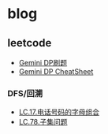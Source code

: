 # blog

## leetcode
* [Gemini DP刷题](https://lvhlvh.github.io/blog/static/leetcode/gemini-dp-guide.html)
* [Gemini DP CheatSheet](https://lvhlvh.github.io/blog/static/leetcode/gemini_dp_cheatsheet.html)

### DFS/回溯
* [LC.17.电话号码的字母组合](https://lvhlvh.github.io/blog/static/leetcode/dfs/lc.17.letter-combinations-of-a-phone-number.html)
* [LC.78.子集问题](https://lvhlvh.github.io/blog/static/leetcode/dfs/lc.78.subset.html)